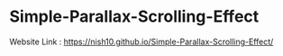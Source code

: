 # Simple-Parallax-Scrolling-Effect 
Website Link : https://nish10.github.io/Simple-Parallax-Scrolling-Effect/
